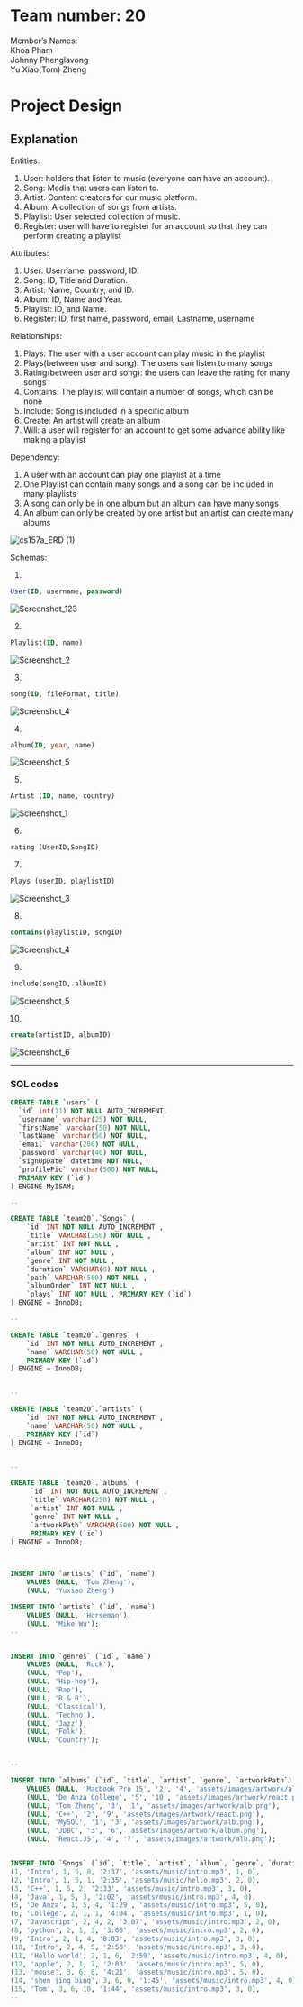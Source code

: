 # Team number: 20
Member’s Names:\
Khoa Pham\
Johnny Phenglavong\
Yu Xiao(Tom) Zheng

# Project Design
## Explanation

Entities:
1.  User: holders that listen to music (everyone can have an account).
2.  Song: Media that users can listen to.
3.  Artist: Content creators for our music platform.
4.  Album: A collection of songs from artists.
5.  Playlist: User selected collection of music.
6.  Register: user will have to register for an account so that they can perform creating a playlist

Attributes: 
1.  User: Username, password, ID.
2.  Song: ID, Title and Duration.
3.  Artist: Name, Country, and ID.
4.  Album: ID, Name and Year.
5.  Playlist: ID, and Name.
6.  Register: ID, first name, password, email, Lastname, username

Relationships:
1.  Plays: The user with a user account can play music in the playlist
2.  Plays(between user and song): The users can listen to many songs
3.  Rating(between user and song): the users can leave the rating for many songs 
4.  Contains: The playlist will contain a number of songs, which can be none
5.  Include: Song is included in a specific album
6.  Create: An artist will create an album
7.  Will: a user will register for an account to get some advance ability like making a playlist

Dependency:
1.  A user with an account can play one playlist at a time
2.  One Playlist can contain many songs and a song can be included in many playlists
3.  A song can only be in one album but an album can have many songs
4.  An album can only be created by one artist but an artist can create many albums

![cs157a_ERD (1)](https://user-images.githubusercontent.com/45501926/66726122-5f648a00-edec-11e9-8826-fd5b99387c4d.png)

Schemas: 

1.
```sql
User(ID, username, password)
```
   
![Screenshot_123](https://user-images.githubusercontent.com/45501926/66866404-10cf0100-ef4e-11e9-8e87-3305cf9d36e5.png)


2.
```sql
Playlist(ID, name)
``` 
![Screenshot_2](https://user-images.githubusercontent.com/45501926/66726240-034e3580-eded-11e9-9811-7b0b95db163a.png)

3.
```sql
song(ID, fileFormat, title)
```
![Screenshot_4](https://user-images.githubusercontent.com/45501926/66726253-152fd880-eded-11e9-8bda-32564091dac5.png)

4.
```sql
album(ID, year, name)
```

![Screenshot_5](https://user-images.githubusercontent.com/45501926/66726277-34c70100-eded-11e9-8aa6-2b589003b1bc.png)

5.
```sql
Artist (ID, name, country)
```
![Screenshot_1](https://user-images.githubusercontent.com/45501926/66726293-4dcfb200-eded-11e9-8b5b-3787783e292d.png)

6.
```sql
rating (UserID,SongID)
```

7.
```sql
Plays (userID, playlistID)
```
          
![Screenshot_3](https://user-images.githubusercontent.com/45501926/66726343-aa32d180-eded-11e9-9a20-f0858d3ccefe.png)

8.
```sql
contains(playlistID, songID)
```
![Screenshot_4](https://user-images.githubusercontent.com/45501926/66726344-ad2dc200-eded-11e9-8295-94f9ba6056e7.png)

9.
```sql
include(songID, albumID)
```
![Screenshot_5](https://user-images.githubusercontent.com/45501926/66726347-b028b280-eded-11e9-982c-4d1c83b2f8f2.png)

10.
```sql
create(artistID, albumID)
```
![Screenshot_6](https://user-images.githubusercontent.com/45501926/66726356-b4ed6680-eded-11e9-8172-8c373cb2f8e9.png)

---
### SQL codes
```sql
CREATE TABLE `users` (
  `id` int(11) NOT NULL AUTO_INCREMENT,
  `username` varchar(25) NOT NULL,
  `firstName` varchar(50) NOT NULL,
  `lastName` varchar(50) NOT NULL,
  `email` varchar(200) NOT NULL,
  `password` varchar(40) NOT NULL,
  `signUpDate` datetime NOT NULL,
  `profilePic` varchar(500) NOT NULL,
  PRIMARY KEY (`id`)
) ENGINE MyISAM;

--

CREATE TABLE `team20`.`Songs` ( 
    `id` INT NOT NULL AUTO_INCREMENT , 
    `title` VARCHAR(250) NOT NULL , 
    `artist` INT NOT NULL , 
    `album` INT NOT NULL , 
    `genre` INT NOT NULL , 
    `duration` VARCHAR(8) NOT NULL , 
    `path` VARCHAR(500) NOT NULL , 
    `albumOrder` INT NOT NULL , 
    `plays` INT NOT NULL , PRIMARY KEY (`id`)
) ENGINE = InnoDB;

--

CREATE TABLE `team20`.`genres` ( 
    `id` INT NOT NULL AUTO_INCREMENT , 
    `name` VARCHAR(50) NOT NULL , 
    PRIMARY KEY (`id`)
) ENGINE = InnoDB;


--

CREATE TABLE `team20`.`artists` ( 
    `id` INT NOT NULL AUTO_INCREMENT , 
    `name` VARCHAR(50) NOT NULL , 
    PRIMARY KEY (`id`)
) ENGINE = InnoDB;


--

CREATE TABLE `team20`.`albums` (
     `id` INT NOT NULL AUTO_INCREMENT , 
     `title` VARCHAR(250) NOT NULL , 
     `artist` INT NOT NULL , 
     `genre` INT NOT NULL , 
     `artworkPath` VARCHAR(500) NOT NULL , 
     PRIMARY KEY (`id`)
) ENGINE = InnoDB;



INSERT INTO `artists` (`id`, `name`) 
    VALUES (NULL, 'Tom Zheng'), 
    (NULL, 'Yuxiao Zheng')

INSERT INTO `artists` (`id`, `name`) 
    VALUES (NULL, 'Horseman'), 
    (NULL, 'Mike Wu');
--


INSERT INTO `genres` (`id`, `name`) 
    VALUES (NULL, 'Rock'), 
    (NULL, 'Pop'), 
    (NULL, 'Hip-hop'), 
    (NULL, 'Rap'), 
    (NULL, 'R & B'), 
    (NULL, 'Classical'), 
    (NULL, 'Techno'), 
    (NULL, 'Jazz'), 
    (NULL, 'Folk'), 
    (NULL, 'Country');


--

INSERT INTO `albums` (`id`, `title`, `artist`, `genre`, `artworkPath`) 
    VALUES (NULL, 'Macbook Pro 15', '2', '4', 'assets/images/artwork/album.png'), 
    (NULL, 'De Anza College', '5', '10', 'assets/images/artwork/react.png'),
    (NULL, 'Tom Zheng', '3', '1', 'assets/images/artwork/alb.png'),
    (NULL, 'C++', '2', '9', 'assets/images/artwork/react.png'),
    (NULL, 'MySQL', '1', '3', 'assets/images/artwork/alb.png'),
    (NULL, 'JDBC', '3', '6', 'assets/images/artwork/album.png'),
    (NULL, 'React.JS', '4', '7', 'assets/images/artwork/alb.png');


INSERT INTO `Songs` (`id`, `title`, `artist`, `album`, `genre`, `duration`, `path`, `albumOrder`, `plays`) VALUES
(1, 'Intro', 1, 5, 8, '2:37', 'assets/music/intro.mp3', 1, 0),
(2, 'Intro', 1, 5, 1, '2:35', 'assets/music/hello.mp3', 2, 0),
(3, 'C++', 1, 5, 2, '2:33', 'assets/music/intro.mp3', 3, 0),
(4, 'Java', 1, 5, 3, '2:02', 'assets/music/intro.mp3', 4, 0),
(5, 'De Anza', 1, 5, 4, '1:29', 'assets/music/intro.mp3', 5, 0),
(6, 'College', 2, 1, 1, '4:04', 'assets/music/intro.mp3', 1, 0),
(7, 'Javascript', 2, 4, 2, '3:07', 'assets/music/intro.mp3', 2, 0),
(8, 'python', 2, 1, 3, '3:08', 'assets/music/intro.mp3', 2, 0),
(9, 'Intro', 2, 1, 4, '8:03', 'assets/music/intro.mp3', 3, 0),
(10, 'Intro', 2, 4, 5, '2:58', 'assets/music/intro.mp3', 3, 0),
(11, 'Hello world', 2, 1, 6, '2:59', 'assets/music/intro.mp3', 4, 0),
(12, 'apple', 2, 1, 7, '2:03', 'assets/music/intro.mp3', 5, 0),
(13, 'mouse', 3, 6, 8, '4:21', 'assets/music/intro.mp3', 5, 0),
(14, 'shen jing bing', 3, 6, 9, '1:45', 'assets/music/intro.mp3', 4, 0),
(15, 'Tom', 3, 6, 10, '1:44', 'assets/music/intro.mp3', 3, 0),
--






```






